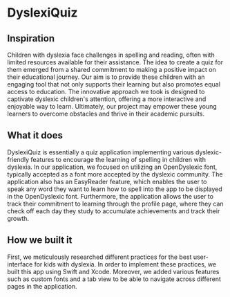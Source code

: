 # DyslexiQuiz

## Inspiration
Children with dyslexia face challenges in spelling and reading, often with limited resources available for their 
assistance. The idea to create a quiz for them emerged from a shared commitment to making a positive impact on their 
educational journey. Our aim is to provide these children with an engaging tool that not only supports their learning 
but also promotes equal access to education. The innovative approach we took is designed to captivate dyslexic children's 
attention, offering a more interactive and enjoyable way to learn. Ultimately, our project may empower these young 
learners to overcome obstacles and thrive in their academic pursuits.

## What it does
 DyslexiQuiz is essentially a quiz application implementing various dyslexic-friendly features to encourage the learning 
 of spelling in children with dyslexia. In our application, we focused on utilizing an OpenDyslexic font, typically accepted 
 as a font more accepted by the dyslexic community. The application also has an EasyReader feature, which enables the user 
 to speak any word they want to learn how to spell into the app to be displayed in the OpenDyslexic font. Furthermore, the 
 application allows the user to track their commitment to learning through the profile page, where they can check off each 
 day they study to accumulate achievements and track their growth. 

## How we built it
 First, we meticulously researched different practices for the best user-interface for kids with dyslexia. In order to 
 implement these practices, we built this app using Swift and Xcode. Moreover, we added various features such as custom 
 fonts and a tab view to be able to navigate across different pages in the application. 
